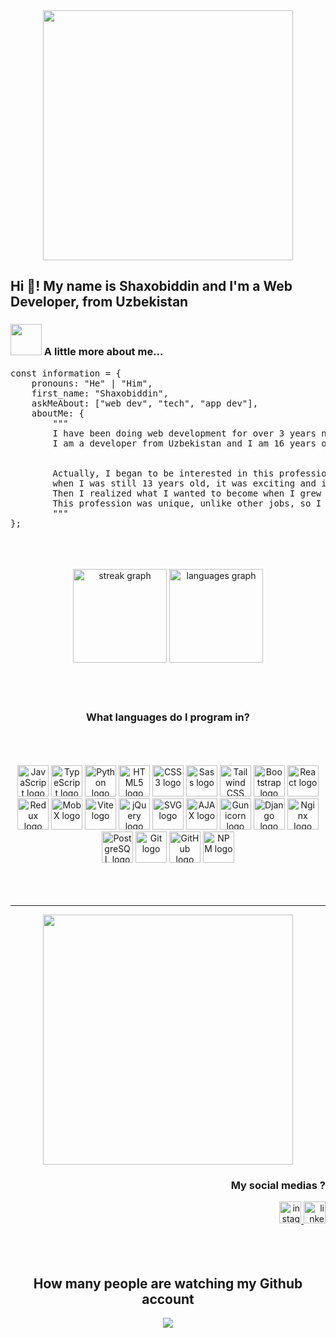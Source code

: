 <div align="center">
  <img height="400" src="https://i.pinimg.com/originals/65/56/ca/6556ca0886a22948573c1845169e7a21.gif"  />
</div>

<h2 align="left">Hi 👋! My name is Shaxobiddin and I'm a Web Developer, from Uzbekistan</h2>

### <img src="https://media.giphy.com/media/VgCDAzcKvsR6OM0uWg/giphy.gif" width="50"> A little more about me...  

<pre>
const information = {
    pronouns: "He" | "Him",
    first_name: "Shaxobiddin",
    askMeAbout: ["web dev", "tech", "app dev"],
    aboutMe: {
        """
        I have been doing web development for over 3 years now and have seen a lot during that time. 
        I am a developer from Uzbekistan and I am 16 years old
        

        Actually, I began to be interested in this profession 
        when I was still 13 years old, it was exciting and interesting. 
        Then I realized what I wanted to become when I grew up. 
        This profession was unique, unlike other jobs, so I decided to become a programmer
        """
};
</pre>

<br/>
<br/>
<br/>

<div align="center">
  <img src="https://streak-stats.demolab.com?user=lUkAC1234&locale=en&mode=weekly&theme=vue&hide_border=false&border_radius=5" height="150" alt="streak graph"  />
  <img src="https://github-readme-stats.vercel.app/api/top-langs?username=lUkAC1234&locale=en&hide_title=false&layout=compact&card_width=320&langs_count=4&theme=vue&hide_border=false" height="150" alt="languages graph"  />
</div>
<br/>
<br/>
<br/>

<h3 align="center">What languages do I program in?</h3>
<br/>
<br/>
<br/>


<div align="center">
  <img src="https://cdn.jsdelivr.net/gh/devicons/devicon/icons/javascript/javascript-original.svg" height="50" alt="JavaScript logo" />
<img src="https://cdn.jsdelivr.net/gh/devicons/devicon/icons/typescript/typescript-original.svg" height="50" alt="TypeScript logo" />
<img src="https://cdn.jsdelivr.net/gh/devicons/devicon/icons/python/python-original.svg" height="50" alt="Python logo" />
<img src="https://cdn.jsdelivr.net/gh/devicons/devicon/icons/html5/html5-original.svg" height="50" alt="HTML5 logo" />
<img src="https://cdn.jsdelivr.net/gh/devicons/devicon/icons/css3/css3-original.svg" height="50" alt="CSS3 logo" />
<img src="https://cdn.jsdelivr.net/gh/devicons/devicon/icons/sass/sass-original.svg" height="50" alt="Sass logo" />
<img src="https://cdn.jsdelivr.net/gh/devicons/devicon/icons/tailwindcss/tailwindcss-plain.svg" height="50" alt="Tailwind CSS logo" />
<img src="https://cdn.jsdelivr.net/gh/devicons/devicon/icons/bootstrap/bootstrap-original.svg" height="50" alt="Bootstrap logo" />
<img src="https://cdn.jsdelivr.net/gh/devicons/devicon/icons/react/react-original.svg" height="50" alt="React logo" />
<img src="https://cdn.jsdelivr.net/gh/devicons/devicon/icons/redux/redux-original.svg" height="50" alt="Redux logo" />
<img src="https://cdn.jsdelivr.net/gh/devicons/devicon/icons/mobx/mobx-original.svg" height="50" alt="MobX logo" />
<img src="https://cdn.jsdelivr.net/gh/devicons/devicon/icons/vite/vite-original.svg" height="50" alt="Vite logo" />
<img src="https://cdn.jsdelivr.net/gh/devicons/devicon/icons/jquery/jquery-original.svg" height="50" alt="jQuery logo" />
<img src="https://upload.wikimedia.org/wikipedia/commons/6/6b/SVG_Logo.svg" height="50" alt="SVG logo" />
<img src="https://upload.wikimedia.org/wikipedia/commons/1/1f/Ajax_logo.svg" height="50" alt="AJAX logo" />
<img src="https://upload.wikimedia.org/wikipedia/commons/3/3d/Gunicorn_logo_2010.svg" height="50" alt="Gunicorn logo" />
<img src="https://cdn.jsdelivr.net/gh/devicons/devicon/icons/django/django-plain.svg" height="50" alt="Django logo" />
<img src="https://cdn.jsdelivr.net/gh/devicons/devicon/icons/nginx/nginx-original.svg" height="50" alt="Nginx logo" />
<img src="https://cdn.jsdelivr.net/gh/devicons/devicon/icons/postgresql/postgresql-original.svg" height="50" alt="PostgreSQL logo" />
<img src="https://cdn.jsdelivr.net/gh/devicons/devicon/icons/git/git-original.svg" height="50" alt="Git logo" />
<img src="https://cdn.jsdelivr.net/gh/devicons/devicon/icons/github/github-original.svg" height="50" alt="GitHub logo" />
<img src="https://cdn.jsdelivr.net/gh/devicons/devicon/icons/npm/npm-original-wordmark.svg" height="50" alt="NPM logo" />

</div>
<br/>
<br/>
<br/>
<hr/>

<div align="center">
  <img height="400" src="https://static.zerochan.net/joze.phine.full.2119976.jpg">
</div>

<h3 align="right">My social medias ?</h3>

<div align="right">
  <a href="https://www.instagram.com/i.really_miss.you_/" target="_blank">
    <img src="https://img.shields.io/static/v1?message=Instagram&logo=instagram&label=&color=8828FF&logoColor=white&labelColor=&style=for-the-badge" height="35" alt="instagram logo"  />
  </a>
  <a href="https://www.linkedin.com/in/shaxobiddin-zuxriddinov-473110294/" target="_blank">
    <img src="https://img.shields.io/static/v1?message=LinkedIn&logo=linkedin&label=&color=8828FF&logoColor=white&labelColor=&style=for-the-badge" height="35" alt="linkedin logo"  />
  </a>
</div>
<br/>
<br/>
<br/>
<h2 align="center">How many people are watching my Github account</h2>

<div align="center">
  <img src="https://profile-counter.glitch.me/lUkAC1234/count.svg?"  />
</div>
